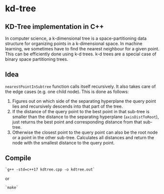 # kd-tree
KD-Tree implementation  in C++
---
In computer science, a k-dimensional tree is a space-partitioning data structure for organizing points in a k-dimensional space. In machine learning, we sometimes have to find the nearest neighbour for a given point. This can be efficiently done using k-d trees. k-d trees are a special case of binary space partitioning trees.


## Idea
`nearestPointInSubtree` function calls itself recursively. It also takes care of the edge cases (e.g. one child node).
This is done as follows:
1. Figures out on which side of the separating hyperplane the query point lies and recursively descends into that part of the tree.
2. If the distance of the query point to the best point in that sub-tree is smaller than the distance to the separating hyperplane (`axisDistToRoot`), just returns the best point and corresponding distance from that sub-tree.
3. Otherwise the closest point to the query point can also be the root node or a point in the other sub-tree. Calculates all distances and return the node with the smallest distance to the query point.

## Compile

    `g++ -std=c++17 kdtree.cpp -o kdtree.out`
or

    `make`
